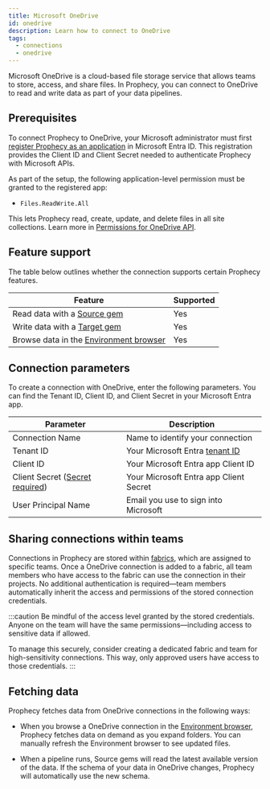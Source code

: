 ```yaml
---
title: Microsoft OneDrive
id: onedrive
description: Learn how to connect to OneDrive
tags:
  - connections
  - onedrive
---
```


Microsoft OneDrive is a cloud-based file storage service that allows teams to store, access, and share files. In Prophecy, you can connect to OneDrive to read and write data as part of your data pipelines.

## Prerequisites

To connect Prophecy to OneDrive, your Microsoft administrator must first [register Prophecy as an application](https://learn.microsoft.com/en-us/graph/auth/auth-concepts#register-the-application) in Microsoft Entra ID. This registration provides the Client ID and Client Secret needed to authenticate Prophecy with Microsoft APIs.

As part of the setup, the following application-level permission must be granted to the registered app:

- `Files.ReadWrite.All`

This lets Prophecy read, create, update, and delete files in all site collections. Learn more in [Permissions for OneDrive API](https://learn.microsoft.com/en-us/onedrive/developer/rest-api/concepts/permissions_reference?view=odsp-graph-online).

## Feature support

The table below outlines whether the connection supports certain Prophecy features.

| Feature                                                                        | Supported |
| ------------------------------------------------------------------------------ | --------- |
| Read data with a [Source gem](/analysts/source-target)                         | Yes       |
| Write data with a [Target gem](/analysts/source-target)                        | Yes       |
| Browse data in the [Environment browser](/analysts/project-editor#environment) | Yes       |

## Connection parameters

To create a connection with OneDrive, enter the following parameters. You can find the Tenant ID, Client ID, and Client Secret in your Microsoft Entra app.

| Parameter                                                                 | Description                                                                                               |
| ------------------------------------------------------------------------- | --------------------------------------------------------------------------------------------------------- |
| Connection Name                                                           | Name to identify your connection                                                                          |
| Tenant ID                                                                 | Your Microsoft Entra [tenant ID](https://learn.microsoft.com/en-us/entra/fundamentals/how-to-find-tenant) |
| Client ID                                                                 | Your Microsoft Entra app Client ID                                                                        |
| Client Secret ([Secret required](docs/administration/secrets/secrets.md)) | Your Microsoft Entra app Client Secret                                                                    |
| User Principal Name                                                       | Email you use to sign into Microsoft                                                                      |

## Sharing connections within teams

Connections in Prophecy are stored within [fabrics](docs/administration/fabrics/prophecy-fabrics/prophecy-fabrics.md), which are assigned to specific teams. Once a OneDrive connection is added to a fabric, all team members who have access to the fabric can use the connection in their projects. No additional authentication is required—team members automatically inherit the access and permissions of the stored connection credentials.

:::caution
Be mindful of the access level granted by the stored credentials. Anyone on the team will have the same permissions—including access to sensitive data if allowed.

To manage this securely, consider creating a dedicated fabric and team for high-sensitivity connections. This way, only approved users have access to those credentials.
:::

## Fetching data

Prophecy fetches data from OneDrive connections in the following ways:

- When you browse a OneDrive connection in the [Environment browser](/analysts/pipelines), Prophecy fetches data on demand as you expand folders. You can manually refresh the Environment browser to see updated files.

- When a pipeline runs, Source gems will read the latest available version of the data. If the schema of your data in OneDrive changes, Prophecy will automatically use the new schema.
